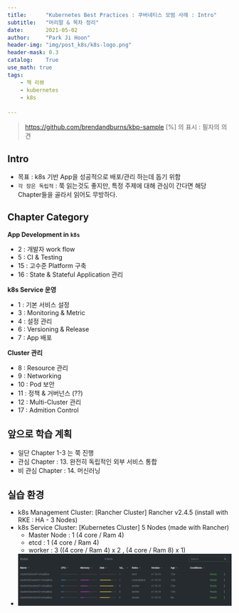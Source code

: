 ```yaml
---
title:      "Kubernetes Best Practices : 쿠버네티스 모범 사례 : Intro"
subtitle:   "머리말 & 목차 정리"
date:       2021-05-02
author:     "Park Ji Hoon"
header-img: "img/post_k8s/k8s-logo.png"
header-mask: 0.3
catalog:    True
use_math: true
tags:
    - 책 리뷰
    - kubernetes
    - k8s

---
```

> https://github.com/brendandburns/kbp-sample
> [%] 의 표시 : 필자의 의견  

## Intro
- 목표 : k8s 기반 App을 성공적으로 배포/관리 하는데 돕기 위함
- `각 장은 독립적` : 쭉 읽는것도 좋지만, 특정 주제에 대해 관심이 간다면 해당 Chapter들을 골라서 읽어도 무방하다.


## Chapter Category
**App Development in `k8s`**
- 2 : 개발자 work flow
- 5 : CI & Testing
- 15 : 고수준 Platform 구축
- 16 : State & Stateful Application 관리

**k8s Service 운영**
- 1 : 기본 서비스 설정
- 3 : Monitoring & Metric
- 4 : 설정 관리
- 6 : Versioning & Release
- 7 : App 배포

**Cluster 관리**
- 8 : Resource 관리
- 9 : Networking
- 10 : Pod 보안
- 11 : 정책 & 거버넌스 (??)
- 12 : Multi-Cluster 관리
- 17 : Admition Control


## 앞으로 학습 계획
- 일단 Chapter 1-3 는 쭉 진행
- 관심 Chapter : 13. 완전히 독립적인 외부 서비스 통합
- 비 관심 Chapter : 14. 머신러닝

## 실습 환경
- k8s Management Cluster: [Rancher Cluster] Rancher v2.4.5 (install with RKE : HA - 3 Nodes)
- k8s Service Cluster: [Kubernetes Cluster] 5 Nodes (made with Rancher)
    - Master Node : 1 (4 core / Ram 4)
    - etcd : 1 (4 core / Ram 4)
    - worker : 3 ((4 core / Ram 4) x 2 , (4 core / Ram 8) x 1)
- ![cluster info](/img/post_k8s/posting/cluster02-nodes.PNG)